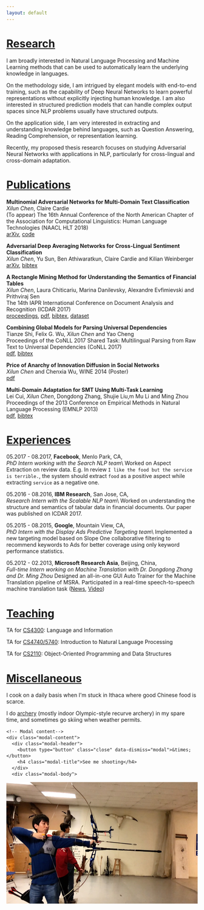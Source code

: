 ```yaml
---
layout: default
---
```


# [Research](#research)
I am broadly interested in Natural Language Processing and Machine Learning methods that can be used to automatically learn the underlying knowledge in languages.

On the methodology side, I am intrigued by elegant models with end-to-end training,  such as the capability of Deep Neural Networks to learn powerful representations without explicitly injecting human knowledge. I am also interested in structured prediction models that can handle complex output spaces since NLP problems usually have structured outputs.

On the application side, I am very interested in extracting and understanding knowledge behind languages, such as Question Answering, Reading Comprehension, or representation learning.

Recently, my proposed thesis research focuses on studying Adversarial Neural Networks with applications in NLP, particularly for cross-lingual and cross-domain adaptation.


# [Publications](#publications)

**Multinomial Adversarial Networks for Multi-Domain Text Classification**<br/>
_Xilun Chen_, Claire Cardie<br/>
(To appear) The 16th Annual Conference of the North American Chapter of the Association for Computational Linguistics: Human Language Technologies (NAACL HLT 2018)<br/>
[arXiv](https://arxiv.org/abs/1802.05694), [code](https://github.com/ccsasuke/man)

**Adversarial Deep Averaging Networks for Cross-Lingual Sentiment Classification**<br/>
_Xilun Chen_, Yu Sun, Ben Athiwaratkun, Claire Cardie and Kilian Weinberger<br/>
[arXiv](<https://arxiv.org/abs/1606.01614>), [bibtex](resources/bibtex/adan.bib)

**A Rectangle Mining Method for Understanding the Semantics of Financial Tables**<br/>
_Xilun Chen_, Laura Chiticariu, Marina Danilevsky, Alexandre Evfimievski and Prithviraj Sen<br/>
The 14th IAPR International Conference on Document Analysis and Recognition (ICDAR 2017)<br/>
[proceedings](http://ieeexplore.ieee.org/document/8269983/),
[pdf](resources/papers/TableExtraction.pdf),
[bibtex](resources/bibtex/remine.bib),
[dataset](resources/data/FinancialTableDataset.zip)

**Combining Global Models for Parsing Universal Dependencies**<br/>
Tianze Shi, Felix G. Wu, _Xilun Chen_ and Yao Cheng<br/>
Proceedings of the CoNLL 2017 Shared Task: Multilingual Parsing from Raw Text to Universal Dependencies (CoNLL 2017)<br/>
[pdf](http://aclweb.org/anthology/K17-3003), [bibtex](https://aclanthology.info/papers/K17-3003/k17-3003.bib)

**Price of Anarchy of Innovation Diffusion in Social Networks**<br/>
_Xilun Chen_ and Chenxia Wu, WINE 2014 (Poster)<br/>
[pdf](https://arxiv.org/pdf/1407.7319.pdf)

**Multi-Domain Adaptation for SMT Using Multi-Task Learning**<br/>
Lei Cui, _Xilun Chen_, Dongdong Zhang, Shujie Liu,m Mu Li and Ming Zhou<br/>
Proceedings of the 2013 Conference on Empirical Methods in Natural Language Processing (EMNLP 2013)<br/>
[pdf](http://aclweb.org/anthology/D13-1107), [bibtex](https://aclanthology.info/papers/D13-1107/d13-1107.bib)

# [Experiences](#experience)
05.2017 - 08.2017, **Facebook**, Menlo Park, CA,<br>
*PhD Intern working with the Search NLP team*\\
Worked on Aspect Extraction on review data. E.g. In review `I like the food but the service is terrible.`, the system should extract `food` as a positive aspect while extracting `service` as a negative one.

05.2016 - 08.2016, **IBM Research**, San Jose, CA,<br>
*Research Intern with the Scalable NLP team*\\
Worked on understanding the structure and semantics of tabular data in financial documents.
Our paper was published on ICDAR 2017.

05.2015 - 08.2015, **Google**, Mountain View, CA,<br>
*PhD Intern with the Display Ads Predictive Targeting team*\\
Implemented a new targeting model based on Slope One collaborative filtering to recommend keywords to Ads for better coverage using only keyword performance statistics.

05.2012 - 02.2013, **Microsoft Research Asia**, Beijing, China,<br>
*Full-time Intern working on Machine Translation with Dr. Dongdong Zhang and Dr. Ming Zhou*
Designed an all-in-one GUI Auto Trainer for the Machine Translation pipeline of MSRA.
Participated in a real-time speech-to-speech machine translation task ([News](http://www.bbc.co.uk/news/technology-20266427), [Video](https://www.youtube.com/watch?v=Nu-nlQqFCKg))


# [Teaching](#teach)
TA for [CS4300](http://www.cs.cornell.edu/courses/cs4300/2017sp/): Language and Information

TA for [CS4740/5740](https://www.cs.cornell.edu/courses/cs4740/2015sp/): Introduction to Natural Language Processing

TA for [CS2110](https://www.cs.cornell.edu/courses/cs2110/2014fa): Object-Oriented Programming and Data Structures


# [Miscellaneous](#misc)
I cook on a daily basis when I'm stuck in Ithaca where good Chinese food is scarce.

I do <span class="illustrations"><a href="#" data-toggle="modal" data-target="#archeryModal">archery</a></span> (mostly indoor Olympic-style recurve archery) in my spare time, and sometimes go skiing when weather permits.

<div id="archeryModal" class="modal" role="dialog">
  <div class="modal-dialog">

    <!-- Modal content-->
    <div class="modal-content">
      <div class="modal-header">
        <button type="button" class="close" data-dismiss="modal">&times;</button>
        <h4 class="modal-title">See me shooting</h4>
      </div>
      <div class="modal-body">
<img src='assets/images/archery.jpg' height='320' class="img-illustration"/>
      </div>
<!--      <div class="modal-footer">
        <button type="button" class="btn btn-default" data-dismiss="modal">Close</button>
      </div>
-->
    </div>
  </div>
</div>

